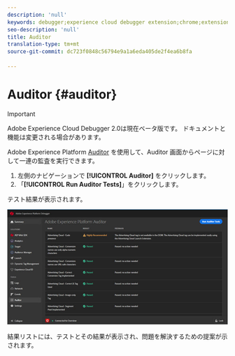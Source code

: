 ```yaml
---
description: 'null'
keywords: debugger;experience cloud debugger extension;chrome;extension;auditor;dtm;target
seo-description: 'null'
title: Auditor
translation-type: tm+mt
source-git-commit: dc723f0848c56794e9a1a6eda405de2f4ea6b8fa

---
```



# Auditor {#auditor}

> [!IMPORTANT]
>
> Adobe Experience Cloud Debugger 2.0は現在ベータ版です。 ドキュメントと機能は変更される場合があります。

Adobe Experience Platform [Auditor](https://docs.adobe.com/content/help/en/auditor/using/overview.html) を使用して、Auditor 画面からページに対して一連の監査を実行できます。

1. 左側のナビゲーションで **[!UICONTROL Auditor]** をクリックします。
1. 「**[!UICONTROL Run Auditor Tests]**」をクリックします。

テスト結果が表示されます。

![](assets/auditor-results.jpg)

結果リストには、テストとその結果が表示され、問題を解決するための提案が示されます。